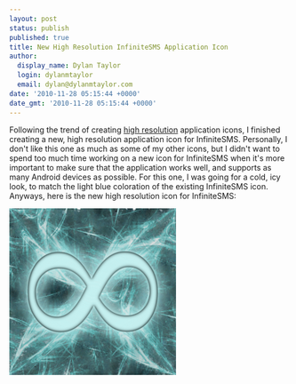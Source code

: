 ```yaml
---
layout: post
status: publish
published: true
title: New High Resolution InfiniteSMS Application Icon
author:
  display_name: Dylan Taylor
  login: dylanmtaylor
  email: dylan@dylanmtaylor.com
date: '2010-11-28 05:15:44 +0000'
date_gmt: '2010-11-28 05:15:44 +0000'
---
```

<p>Following the trend of creating <a class="zem_slink" title="Image resolution" rel="wikipedia" href="http://en.wikipedia.org/wiki/Image_resolution">high resolution</a> application icons, I finished creating a new, high resolution application icon for InfiniteSMS. Personally, I don't like this one as much as some of my other icons, but I didn't want to spend too much time working on a new icon for InfiniteSMS when it's more important to make sure that the application works well, and supports as many Android devices as possible. For this one, I was going for a cold, icy look, to match the light blue coloration of the existing InfiniteSMS icon. Anyways, here is the new high resolution icon for InfiniteSMS:</p>
<p><img class="size-medium wp-image-923 alignnone" title="InfiniteSMS High Resolution Application Icon" src="/images/blog/2010/12/infinitesms-logo-hires-300x300.png" alt="" width="300" height="300" /></p>
<div class="zemanta-pixie" style="margin-top: 10px; height: 15px;"><img class="zemanta-pixie-img" style="border: medium none; float: right;" src="/images/blog/2010/12/pixy10.gif" alt="" /></div>
